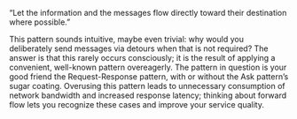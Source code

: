 “Let the information and the messages flow directly toward their destination where possible.”

This pattern sounds intuitive, maybe even trivial: why would you deliberately send messages via detours when that is not required? The answer is that this rarely occurs consciously; it is the result of applying a convenient, well-known pattern overeagerly. The pattern in question is your good friend the Request-Response pattern, with or without the Ask pattern’s sugar coating. Overusing this pattern leads to unnecessary consumption of network bandwidth and increased response latency; thinking about forward flow lets you recognize these cases and improve your service quality.
